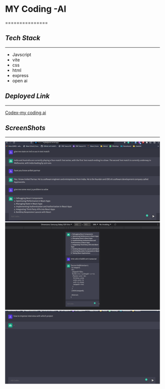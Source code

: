 # **MY Coding -AI**
===============

## _Tech Stack_
-------------

- Javscript
- vite
- css
- html
- express
- open ai 

## _Deployed Link_
------------------

[Codex-my coding ai](https://myhelperai.vercel.app "versel link")


## _ScreenShots_
----------------

![home](client/assets/home.png)
![responsive](client/assets/resposive.png)
![client](client/assets/serach.jpg.png)